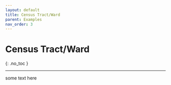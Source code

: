 ```yaml
---
layout: default
title: Census Tract/Ward
parent: Examples
nav_order: 3
---
```


# Census Tract/Ward
{: .no_toc }

---

some text here
